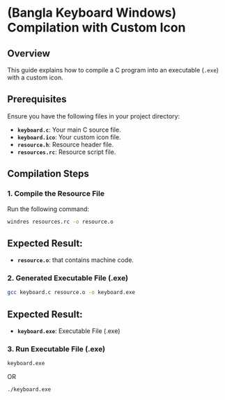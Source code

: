 # **(Bangla Keyboard Windows) Compilation with Custom Icon**

## **Overview**

This guide explains how to compile a C program into an executable (`.exe`) with a custom icon.

## **Prerequisites**

Ensure you have the following files in your project directory:

- **`keyboard.c`**: Your main C source file.
- **`keyboard.ico`**: Your custom icon file.
- **`resource.h`**: Resource header file.
- **`resources.rc`**: Resource script file.

## **Compilation Steps**

### 1. Compile the Resource File

Run the following command:

```bash
windres resources.rc -o resource.o
```
## Expected Result:

- **`resource.o`**: that contains machine code.

### 2. Generated Executable File (.exe)
```bash
gcc keyboard.c resource.o -o keyboard.exe
```
## Expected Result:

- **`keyboard.exe`**: Executable File (.exe)

### 3. Run Executable File (.exe)

```bash
keyboard.exe
```
OR
```bash
./keyboard.exe
```

